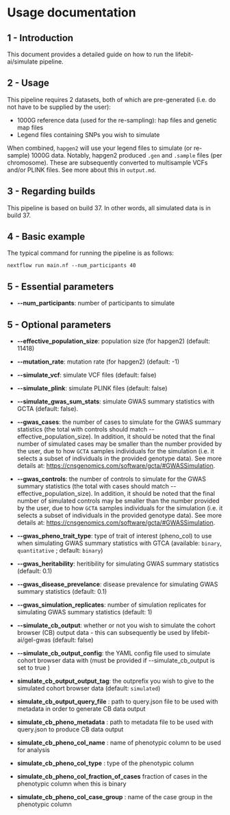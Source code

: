 # Usage documentation

## 1 - Introduction

This document provides a detailed guide on how to run the lifebit-ai/simulate pipeline.

## 2 - Usage

This pipeline requires 2 datasets, both of which are pre-generated (i.e. do not have to be supplied by the user):
- 1000G reference data (used for the re-sampling): hap files and genetic map files
- Legend files containing SNPs you wish to simulate

When combined, `hapgen2` will use your legend files to simulate (or re-sample) 1000G data.
Notably, hapgen2 produced `.gen` and `.sample` files (per chromosome). These are subsequently converted to multisample VCFs and/or PLINK files. See more about this in `output.md`.

## 3 - Regarding builds

This pipeline is based on build 37. In other words, all simulated data is in build 37.

## 4 - Basic example

The typical command for running the pipeline is as follows:

```
nextflow run main.nf --num_participants 40
```

## 5 - Essential parameters

- **--num_participants**: number of participants to simulate

## 5 - Optional parameters

- **--effective_population_size**: population size (for hapgen2) (default: 11418)
  
- **--mutation_rate**: mutation rate (for hapgen2) (default: -1)

- **--simulate_vcf**: simulate VCF files (default: false)

- **--simulate_plink**: simulate PLINK files (default: false)

- **--simulate_gwas_sum_stats**: simulate GWAS summary statistics with GCTA (default: false).

- **--gwas_cases**: the number of cases to simulate for the GWAS summary statistics (the total with controls should match --effective_population_size). In addition, it should be noted that the final number of simulated cases may be smaller than the number provided by the user, due to how `GCTA` samples individuals for the simulation (i.e. it selects a subset of individuals in the provided genotype data). See more details at: https://cnsgenomics.com/software/gcta/#GWASSimulation.
   
- **--gwas_controls**: the number of controls to simulate for the GWAS summary statistics (the total with cases should match --effective_population_size). In addition, it should be noted that the final number of simulated controls may be smaller than the number provided by the user, due to how `GCTA` samples individuals for the simulation (i.e. it selects a subset of individuals in the provided genotype data). See more details at: https://cnsgenomics.com/software/gcta/#GWASSimulation.

- **--gwas_pheno_trait_type**: type of trait of interest (pheno_col) to use when simulating GWAS summary statistics with GTCA (available: `binary`, `quantitative` ; default: `binary`)

- **--gwas_heritability**: heritibility for simulating GWAS summary statistics (default: 0.1)

- **--gwas_disease_prevelance**: disease prevalence for simulating GWAS summary statistics (default: 0.1)

- **--gwas_simulation_replicates**: number of simulation replicates for simulating GWAS summary statistics (default: 1)

- **--simulate_cb_output**: whether or not you wish to simulate the cohort browser (CB) output data - this can subsequently be used by lifebit-ai/gel-gwas (default: false)

- **--simulate_cb_output_config**: the YAML config file used to simulate cohort browser data with (must be provided if --simulate_cb_output is set to true )

- **simulate_cb_output_output_tag**: the outprefix you wish to give to the simulated cohort browser data (default: `simulated`)

- **simulate_cb_output_query_file** :  path to query.json file to be used with metadata in order to generate CB data output

- **simulate_cb_pheno_metadata** :     path to metadata file to be used with query.json to produce CB data output

- **simulate_cb_pheno_col_name** :     name of phenotypic column to be used for analysis

- **simulate_cb_pheno_col_type** :     type of the phenotypic column

- **simulate_cb_pheno_col_fraction_of_cases**     fraction of cases in the phenotypic column when this is binary

- **simulate_cb_pheno_col_case_group** :    name of the case group in the phenotypic column
    



